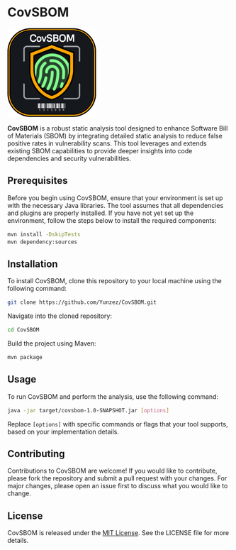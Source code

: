 
# CovSBOM

<img src="logo.png" width="200">

**CovSBOM** is a robust static analysis tool designed to enhance Software Bill of Materials (SBOM) by integrating detailed static analysis to reduce false positive rates in vulnerability scans. This tool leverages and extends existing SBOM capabilities to provide deeper insights into code dependencies and security vulnerabilities.

## Prerequisites

Before you begin using CovSBOM, ensure that your environment is set up with the necessary Java libraries. The tool assumes that all dependencies and plugins are properly installed. If you have not yet set up the environment, follow the steps below to install the required components:

```bash
mvn install -DskipTests
mvn dependency:sources
```

## Installation

To install CovSBOM, clone this repository to your local machine using the following command:

```bash
git clone https://github.com/Yunzez/CovSBOM.git
```

Navigate into the cloned repository:

```bash
cd CovSBOM
```

Build the project using Maven:

```bash
mvn package
```

## Usage

To run CovSBOM and perform the analysis, use the following command:

```bash
java -jar target/covsbom-1.0-SNAPSHOT.jar [options]
```

Replace `[options]` with specific commands or flags that your tool supports, based on your implementation details.

## Contributing

Contributions to CovSBOM are welcome! If you would like to contribute, please fork the repository and submit a pull request with your changes. For major changes, please open an issue first to discuss what you would like to change.

## License

CovSBOM is released under the [MIT License](LICENSE). See the LICENSE file for more details.

